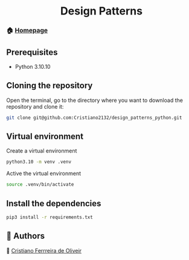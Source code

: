 <h1 align="center">Design Patterns</h1>

### 🏠 [Homepage](https://cristiano2132.github.io/)

## Prerequisites
* Python 3.10.10


## Cloning the repository

Open the terminal, go to the directory where you want to download the repository and clone it:

```bash
git clone git@github.com:Cristiano2132/design_patterns_python.git
```

## Virtual environment

Create a virtual environment

``` bash
python3.10 -m venv .venv
```


Active the virtual environment
``` bash
source .venv/bin/activate 
```



## Install the dependencies
``` bash
pip3 install -r requirements.txt
```


## 🤝 Authors 

👤 [Cristiano Ferrreira de Oliveir](https://cristiano2132.github.io/)
